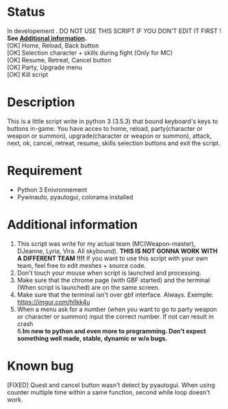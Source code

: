 # Status
In developement . DO NOT USE THIS SCRIPT IF YOU DON'T EDIT IT FIRST ! **See [Additional information](#Additionalinformation).**  
[OK] Home, Reload, Back button  
[OK] Selection character + skills during fight (Only for MC)  
[OK] Resume, Retreat, Cancel button  
[OK] Party, Upgrade menu  
[OK] Kill script  

# Description
This is a little script write in python 3 (3.5.3) that bound keyboard's keys to buttons in-game. You have acces to home, reload, party(character or weapon or summon), upgrade(character or weapon or summon), attack, next, ok, cancel, retreat, resume, skills selection buttons and exit the script. 

# Requirement
 - Python 3 Enivronnement  
 - Pywinauto, pyautogui, colorama installed

# Additional information
1. This script was write for my actual team (MC(Weapon-master), DJeanne, Lyria, Vira. All skybound). **THIS IS NOT GONNA WORK WITH A DIFFERENT TEAM !!!!** If you want to use this script with your own team, feel free to edit meshes + source code.   
3. Don't touch your mouse when script is launched and processing.   
4. Make sure that the chrome page (with GBF started) and the terminal (When script is launched) are on the same screen.  
5. Make sure that the terminal isn't over gbf interface. Always. Exemple: https://imgur.com/hIlkk4u  
5. When a menu ask for a number (when you want to go to party weapon or character or summon) input the correct number. If not can result in crash  
6.**Im new to python and even more to programming. Don't expect something well made, stable, dynamic or w/o bugs.**  

# Known bug 
[FIXED] Quest and cancel button wasn't detect by pyautogui. When using counter multiple time within a same function, second while loop doesn't work.
